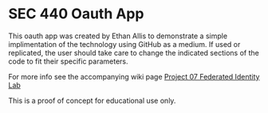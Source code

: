 # SEC 440 Oauth App

This oauth app was created by Ethan Allis to demonstrate a simple implimentation of the technology using GitHub as a medium. If used or replicated, the user should take care to change the indicated sections of the code to fit their specific parameters.

For more info see the accompanying wiki page
[Project 07 Federated Identity Lab](https://github.com/ethanallis/FA21-SEC-440-01/wiki/Project-07-Federated-Identity-Lab)

This is a proof of concept for educational use only.
